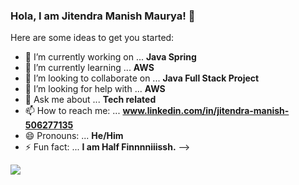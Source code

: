 ### Hola, I am Jitendra Manish Maurya! 👋


Here are some ideas to get you started:

- 🔭 I’m currently working on ... **Java Spring** 
- 🌱 I’m currently learning ... **AWS**
- 👯 I’m looking to collaborate on ... **Java Full Stack Project**
- 🤔 I’m looking for help with ...  **AWS**
- 💬 Ask me about ... **Tech related**
- 📫 How to reach me: ...  **www.linkedin.com/in/jitendra-manish-506277135**
- 😄 Pronouns: ... **He/Him**
- ⚡ Fun fact: ... **I am Half Finnnniiissh.**
-->

<img src="https://github-readme-stats.vercel.app/api?username=JitendraManishMaurya04&&show_icons=true&title_color=ffffff&icon_color=bb2acf&text_color=daf7dc&bg_color=151515">

